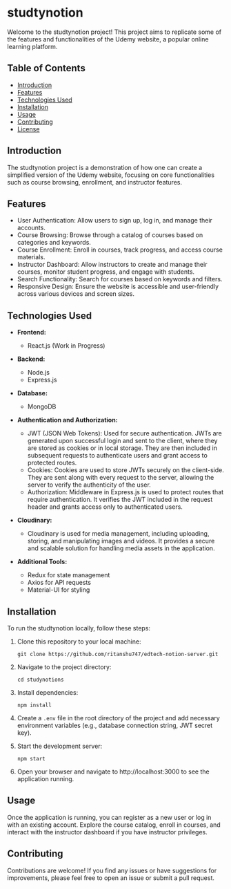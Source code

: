 # studtynotion

Welcome to the studtynotion project! This project aims to replicate some of the features and functionalities of the Udemy website, a popular online learning platform.

## Table of Contents

- [Introduction](#introduction)
- [Features](#features)
- [Technologies Used](#technologies-used)
- [Installation](#installation)
- [Usage](#usage)
- [Contributing](#contributing)
- [License](#license)

## Introduction

The studtynotion project is a demonstration of how one can create a simplified version of the Udemy website, focusing on core functionalities such as course browsing, enrollment, and instructor features.

## Features

- User Authentication: Allow users to sign up, log in, and manage their accounts.
- Course Browsing: Browse through a catalog of courses based on categories and keywords.
- Course Enrollment: Enroll in courses, track progress, and access course materials.
- Instructor Dashboard: Allow instructors to create and manage their courses, monitor student progress, and engage with students.
- Search Functionality: Search for courses based on keywords and filters.
- Responsive Design: Ensure the website is accessible and user-friendly across various devices and screen sizes.

## Technologies Used

- **Frontend:**
  - React.js (Work in Progress)

- **Backend:**
  - Node.js
  - Express.js

- **Database:**
  - MongoDB

- **Authentication and Authorization:**
  - JWT (JSON Web Tokens): Used for secure authentication. JWTs are generated upon successful login and sent to the client, where they are stored as cookies or in local storage. They are then included in subsequent requests to authenticate users and grant access to protected routes.
  - Cookies: Cookies are used to store JWTs securely on the client-side. They are sent along with every request to the server, allowing the server to verify the authenticity of the user.
  - Authorization: Middleware in Express.js is used to protect routes that require authentication. It verifies the JWT included in the request header and grants access only to authenticated users.

- **Cloudinary:**
  - Cloudinary is used for media management, including uploading, storing, and manipulating images and videos. It provides a secure and scalable solution for handling media assets in the application.

- **Additional Tools:**
  - Redux for state management
  - Axios for API requests
  - Material-UI for styling

## Installation

To run the studtynotion locally, follow these steps:

1. Clone this repository to your local machine:
    ```
    git clone https://github.com/ritanshu747/edtech-notion-server.git
    ```

2. Navigate to the project directory:
    ```
    cd studynotions
    ```

3. Install dependencies:
    ```
    npm install
    ```

4. Create a `.env` file in the root directory of the project and add necessary environment variables (e.g., database connection string, JWT secret key).

5. Start the development server:
    ```
    npm start
    ```

6. Open your browser and navigate to http://localhost:3000 to see the application running.

## Usage

Once the application is running, you can register as a new user or log in with an existing account. Explore the course catalog, enroll in courses, and interact with the instructor dashboard if you have instructor privileges.

## Contributing

Contributions are welcome! If you find any issues or have suggestions for improvements, please feel free to open an issue or submit a pull request.


